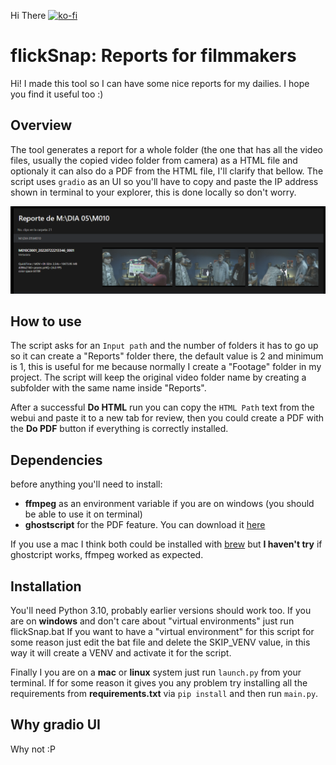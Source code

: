 ﻿Hi There [![ko-fi](https://ko-fi.com/img/githubbutton_sm.svg)](https://ko-fi.com/R5R7L8YJ3)
# flickSnap: Reports for filmmakers

Hi! I made this tool so I can have some nice reports for my dailies. I hope you find it useful too :)

## Overview

The tool generates a report for a whole folder (the one that has all the video files, usually the copied video folder from camera) as a HTML file and optionaly it can also do a PDF from the HTML file, I'll clarify that bellow. The script uses `gradio` as an UI so you'll have to copy and paste the IP address shown in terminal to your explorer, this is done locally so don't worry.

![sample](sample/chrome_B1gGay2iyi.png)

## How to use

The script asks for an `Input path` and the number of folders it has to go up so it can create a "Reports" folder there, the default value is 2 and minimum is 1, this is useful for me because normally I create a "Footage" folder in my project. The script will keep the original video folder name by creating a subfolder with the same name inside "Reports".

After a successful **Do HTML** run you can copy the `HTML Path` text from the webui and paste it to a new tab for review, then you could create a PDF with the **Do PDF** button if everything is correctly installed.

## Dependencies 

before anything you'll need to install: 
- **ffmpeg**  as an environment variable if you are on windows (you should be able to use it on terminal)
- **ghostscript** for the PDF feature. You can download it [here](https://www.ghostscript.com/)

If you use a mac I think both could be installed with [brew](https://brew.sh/index_es) but **I haven't try** if ghostcript works, ffmpeg worked as expected.

## Installation

You'll need Python 3.10, probably earlier versions should work too.
If you are on **windows** and don't care about "virtual environments" just run flickSnap.bat
If you want to have a "virtual environment" for this script for some reason just edit the bat file and delete the SKIP_VENV value, in this way it will create a VENV and activate it for the script.

Finally I you are on a **mac** or **linux** system just run `launch.py` from your terminal. If for some reason it gives you any problem try installing all the requirements from **requirements.txt** via `pip install`  and then run `main.py`.

## Why gradio UI

Why not :P
